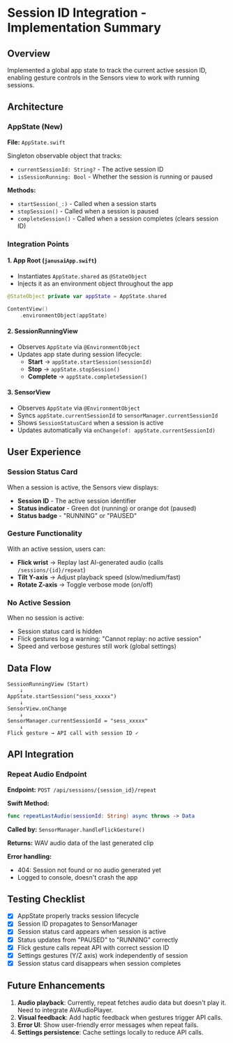 # Session ID Integration - Implementation Summary

## Overview

Implemented a global app state to track the current active session ID, enabling gesture controls in the Sensors view to work with running sessions.

## Architecture

### AppState (New)

**File:** `AppState.swift`

Singleton observable object that tracks:

- `currentSessionId: String?` - The active session ID
- `isSessionRunning: Bool` - Whether the session is running or paused

**Methods:**

- `startSession(_:)` - Called when a session starts
- `stopSession()` - Called when a session is paused
- `completeSession()` - Called when a session completes (clears session ID)

### Integration Points

#### 1. App Root (`janusaiApp.swift`)

- Instantiates `AppState.shared` as `@StateObject`
- Injects it as an environment object throughout the app

```swift
@StateObject private var appState = AppState.shared

ContentView()
    .environmentObject(appState)
```

#### 2. SessionRunningView

- Observes `AppState` via `@EnvironmentObject`
- Updates app state during session lifecycle:
  - **Start** → `appState.startSession(sessionId)`
  - **Stop** → `appState.stopSession()`
  - **Complete** → `appState.completeSession()`

#### 3. SensorView

- Observes `AppState` via `@EnvironmentObject`
- Syncs `appState.currentSessionId` to `sensorManager.currentSessionId`
- Shows `SessionStatusCard` when a session is active
- Updates automatically via `onChange(of: appState.currentSessionId)`

## User Experience

### Session Status Card

When a session is active, the Sensors view displays:

- **Session ID** - The active session identifier
- **Status indicator** - Green dot (running) or orange dot (paused)
- **Status badge** - "RUNNING" or "PAUSED"

### Gesture Functionality

With an active session, users can:

- **Flick wrist** → Replay last AI-generated audio (calls `/sessions/{id}/repeat`)
- **Tilt Y-axis** → Adjust playback speed (slow/medium/fast)
- **Rotate Z-axis** → Toggle verbose mode (on/off)

### No Active Session

When no session is active:

- Session status card is hidden
- Flick gestures log a warning: "Cannot replay: no active session"
- Speed and verbose gestures still work (global settings)

## Data Flow

```
SessionRunningView (Start)
    ↓
AppState.startSession("sess_xxxxx")
    ↓
SensorView.onChange
    ↓
SensorManager.currentSessionId = "sess_xxxxx"
    ↓
Flick gesture → API call with session ID ✓
```

## API Integration

### Repeat Audio Endpoint

**Endpoint:** `POST /api/sessions/{session_id}/repeat`

**Swift Method:**

```swift
func repeatLastAudio(sessionId: String) async throws -> Data
```

**Called by:** `SensorManager.handleFlickGesture()`

**Returns:** WAV audio data of the last generated clip

**Error handling:**

- 404: Session not found or no audio generated yet
- Logged to console, doesn't crash the app

## Testing Checklist

- [x] AppState properly tracks session lifecycle
- [x] Session ID propagates to SensorManager
- [x] Session status card appears when session is active
- [x] Status updates from "PAUSED" to "RUNNING" correctly
- [x] Flick gesture calls repeat API with correct session ID
- [x] Settings gestures (Y/Z axis) work independently of session
- [x] Session status card disappears when session completes

## Future Enhancements

1. **Audio playback**: Currently, repeat fetches audio data but doesn't play it. Need to integrate AVAudioPlayer.
2. **Visual feedback**: Add haptic feedback when gestures trigger API calls.
3. **Error UI**: Show user-friendly error messages when repeat fails.
4. **Settings persistence**: Cache settings locally to reduce API calls.
